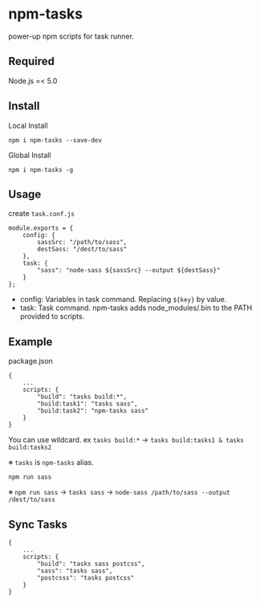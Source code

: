 # npm-tasks

power-up npm scripts for task runner.

## Required

Node.js =< 5.0

## Install

Local Install

```
npm i npm-tasks --save-dev
```

Global Install

```
npm i npm-tasks -g
```

## Usage

create `task.conf.js`

```
module.exports = {
    config: {
        sassSrc: "/path/to/sass",
        destSass: "/dest/to/sass"
    },
    task: {
        "sass": "node-sass ${sassSrc} --output ${destSass}"
    }
};
```

- config: Variables in task command. Replacing `${key}` by value.
- task: Task command. npm-tasks adds node_modules/.bin to the PATH provided to scripts.

## Example

package.json

```
{
    ...
    scripts: {
        "build": "tasks build:*",
        "build:task1": "tasks sass",
        "build:task2": "npm-tasks sass"
    }
}
```

You can use wildcard. ex `tasks build:*` -> `tasks build:tasks1 & tasks build:tasks2`

※ `tasks` is `npm-tasks` alias.

```
npm run sass
```

※ `npm run sass` -> `tasks sass` -> `node-sass /path/to/sass --output /dest/to/sass`

## Sync Tasks

```
{
    ...
    scripts: {
        "build": "tasks sass postcss",
        "sass": "tasks sass",
        "postcsss": "tasks postcss"
    }
}
```
